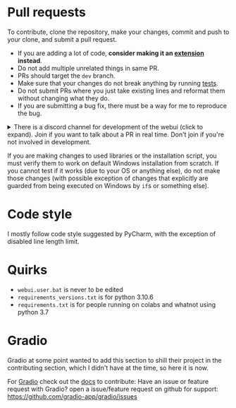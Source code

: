 # Pull requests
To contribute, clone the repository, make your changes, commit and push to your clone, and submit a pull request.

* If you are adding a lot of code, **consider making it an [extension](Extensions) instead**.
* Do not add multiple unrelated things in same PR.
* PRs should target the `dev` branch.
* Make sure that your changes do not break anything by running [tests](Tests).
* Do not submit PRs where you just take existing lines and reformat them without changing what they do.
* If you are submitting a bug fix, there must be a way for me to reproduce the bug.

<details><summary>There is a discord channel for development of the webui (click to expand). Join if you want to talk about a PR in real time. Don't join if you're not involved in development.</summary><blockquote>
<details><summary>This is a discord for development only, NOT for tech support.
</summary><blockquote>

[Dev discord](https://discord.gg/WG2nzq3YEH)  
</details></blockquote></details>

If you are making changes to used libraries or the installation script, you must verify them to work on default Windows installation from scratch. If you cannot test if it works (due to your OS or anything else), do not make those changes (with possible exception of changes that explicitly are guarded from being executed on Windows by `if`s or something else).

# Code style
I mostly follow code style suggested by PyCharm, with the exception of disabled line length limit.

# Quirks
* `webui.user.bat` is never to be edited
* `requirements_versions.txt` is for python 3.10.6
* `requirements.txt` is for people running on colabs and whatnot using python 3.7

# Gradio
Gradio at some point wanted to add this section to shill their project in the contributing section, which I didn't have at the time, so here it is now.

For [Gradio](https://github.com/gradio-app/gradio) check out the [docs](https://gradio.app/docs/) to contribute:
Have an issue or feature request with Gradio? open a issue/feature request on github for support: https://github.com/gradio-app/gradio/issues

